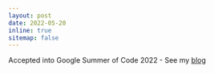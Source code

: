 ```yaml
---
layout: post
date: 2022-05-20
inline: true
sitemap: false
---
```


Accepted into Google Summer of Code 2022 - See my [blog](/blog) 